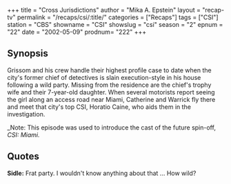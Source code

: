 +++
title = "Cross Jurisdictions"
author = "Mika A. Epstein"
layout = "recap-tv"
permalink = "/recaps/csi/:title/"
categories = ["Recaps"]
tags = ["CSI"]
station = "CBS"
showname = "CSI"
showslug = "csi"
season = "2"
epnum = "22"
date = "2002-05-09"
prodnum= "222"
+++

## Synopsis

Grissom and his crew handle their highest profile case to date when the city's former chief of detectives is slain execution-style in his house following a wild party. Missing from the residence are the chief's trophy wife and their 7-year-old daughter. When several motorists report seeing the girl along an access road near Miami, Catherine and Warrick fly there and meet that city's top CSI, Horatio Caine, who aids them in the investigation.

_Note: This episode was used to introduce the cast of the future spin-off, _CSI: Miami._

## Quotes

**Sidle:** Frat party. I wouldn't know anything about that ... How wild?

